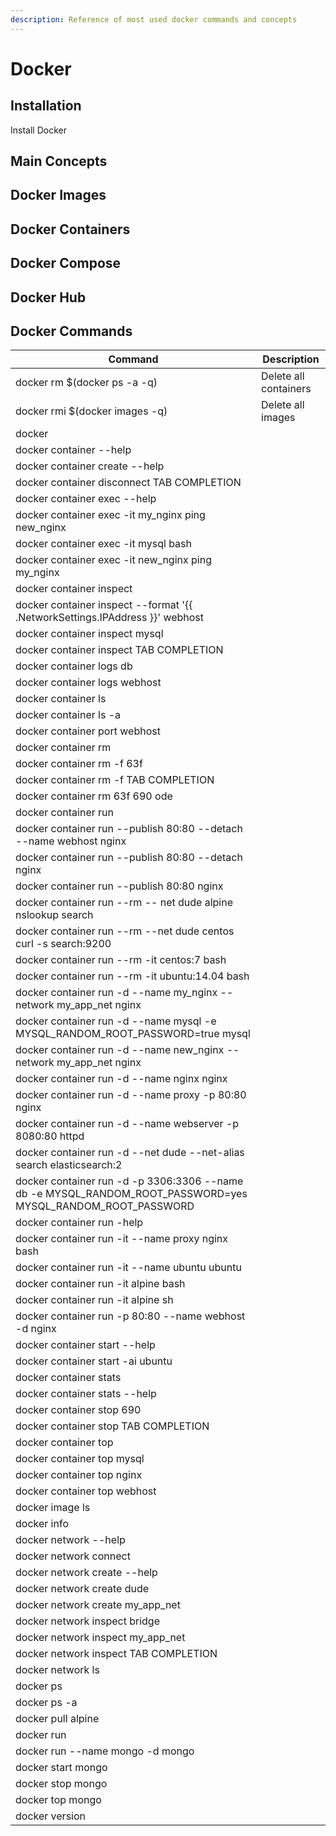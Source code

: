 ```yaml
---
description: Reference of most used docker commands and concepts
---
```


# Docker

## Installation

Install Docker

## Main Concepts

## Docker Images

## Docker Containers

## Docker Compose

## Docker Hub

## Docker Commands

| Command                                                                                                           | Description           |
| ----------------------------------------------------------------------------------------------------------------- | --------------------- |
| docker rm $(docker ps -a -q)                                                                                      | Delete all containers |
| docker rmi $(docker images -q)                                                                                    | Delete all images     |
| docker                                                                                                            |                       |
| docker container --help                                                                                           |                       |
| docker container create --help                                                                                    |                       |
| docker container disconnect TAB COMPLETION                                                                        |                       |
| docker container exec --help                                                                                      |                       |
| docker container exec -it my\_nginx ping new\_nginx                                                               |                       |
| docker container exec -it mysql bash                                                                              |                       |
| docker container exec -it new\_nginx ping my\_nginx                                                               |                       |
| docker container inspect                                                                                          |                       |
| docker container inspect --format '\{{ .NetworkSettings.IPAddress \}}' webhost                                    |                       |
| docker container inspect mysql                                                                                    |                       |
| docker container inspect TAB COMPLETION                                                                           |                       |
| docker container logs db                                                                                          |                       |
| docker container logs webhost                                                                                     |                       |
| docker container ls                                                                                               |                       |
| docker container ls -a                                                                                            |                       |
| docker container port webhost                                                                                     |                       |
| docker container rm                                                                                               |                       |
| docker container rm -f 63f                                                                                        |                       |
| docker container rm -f TAB COMPLETION                                                                             |                       |
| docker container rm 63f 690 ode                                                                                   |                       |
| docker container run                                                                                              |                       |
| docker container run --publish 80:80 --detach --name webhost nginx                                                |                       |
| docker container run --publish 80:80 --detach nginx                                                               |                       |
| docker container run --publish 80:80 nginx                                                                        |                       |
| docker container run --rm -- net dude alpine nslookup search                                                      |                       |
| docker container run --rm --net dude centos curl -s search:9200                                                   |                       |
| docker container run --rm -it centos:7 bash                                                                       |                       |
| docker container run --rm -it ubuntu:14.04 bash                                                                   |                       |
| docker container run -d --name my\_nginx --network my\_app\_net nginx                                             |                       |
| docker container run -d --name mysql -e MYSQL\_RANDOM\_ROOT\_PASSWORD=true mysql                                  |                       |
| docker container run -d --name new\_nginx --network my\_app\_net nginx                                            |                       |
| docker container run -d --name nginx nginx                                                                        |                       |
| docker container run -d --name proxy -p 80:80 nginx                                                               |                       |
| docker container run -d --name webserver -p 8080:80 httpd                                                         |                       |
| docker container run -d --net dude --net-alias search elasticsearch:2                                             |                       |
| docker container run -d -p 3306:3306 --name db -e MYSQL\_RANDOM\_ROOT\_PASSWORD=yes MYSQL\_RANDOM\_ROOT\_PASSWORD |                       |
| docker container run -help                                                                                        |                       |
| docker container run -it --name proxy nginx bash                                                                  |                       |
| docker container run -it --name ubuntu ubuntu                                                                     |                       |
| docker container run -it alpine bash                                                                              |                       |
| docker container run -it alpine sh                                                                                |                       |
| docker container run -p 80:80 --name webhost -d nginx                                                             |                       |
| docker container start --help                                                                                     |                       |
| docker container start -ai ubuntu                                                                                 |                       |
| docker container stats                                                                                            |                       |
| docker container stats --help                                                                                     |                       |
| docker container stop 690                                                                                         |                       |
| docker container stop TAB COMPLETION                                                                              |                       |
| docker container top                                                                                              |                       |
| docker container top mysql                                                                                        |                       |
| docker container top nginx                                                                                        |                       |
| docker container top webhost                                                                                      |                       |
| docker image ls                                                                                                   |                       |
| docker info                                                                                                       |                       |
| docker network --help                                                                                             |                       |
| docker network connect                                                                                            |                       |
| docker network create --help                                                                                      |                       |
| docker network create dude                                                                                        |                       |
| docker network create my\_app\_net                                                                                |                       |
| docker network inspect bridge                                                                                     |                       |
| docker network inspect my\_app\_net                                                                               |                       |
| docker network inspect TAB COMPLETION                                                                             |                       |
| docker network ls                                                                                                 |                       |
| docker ps                                                                                                         |                       |
| docker ps -a                                                                                                      |                       |
| docker pull alpine                                                                                                |                       |
| docker run                                                                                                        |                       |
| docker run --name mongo -d mongo                                                                                  |                       |
| docker start mongo                                                                                                |                       |
| docker stop mongo                                                                                                 |                       |
| docker top mongo                                                                                                  |                       |
| docker version                                                                                                    |                       |
